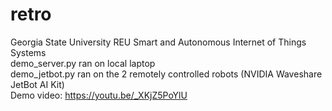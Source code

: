# retro
Georgia State University REU Smart and Autonomous Internet of Things Systems <br />
demo_server.py ran on local laptop <br />
demo_jetbot.py ran on the 2 remotely controlled robots (NVIDIA Waveshare JetBot AI Kit) <br />
Demo video: https://youtu.be/_XKjZ5PoYlU
